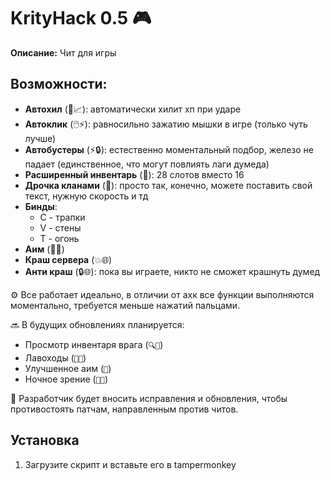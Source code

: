 # KrityHack 0.5 :video_game:

**Описание:** Чит для игры

## Возможности:
- **Автохил** (💊📈): автоматически хилит хп при ударе
- **Автоклик** (🖱️⚡): равносильно зажатию мышки в игре (только чуть лучше)
- **Автобустеры** (⚡🔒): естественно моментальный подбор, железо не падает (единственное, что могут повлиять лаги думеда)
- **Расширенный инвентарь** (🎒): 28 слотов вместо 16
- **Дрочка кланами** (💪): просто так, конечно, можете поставить свой текст, нужную скорость и тд
- **Бинды**:
  - C - трапки
  - V - стены
  - T - огонь
- **Аим** (🔫🎯)
- **Краш сервера** (💥🌐)
- **Анти краш** (🔒🌐): пока вы играете, никто не сможет крашнуть думед

⚙️ Все работает идеально, в отличии от ахк все функции выполняются моментально, требуется меньше нажатий пальцами.

🔜 В будущих обновлениях планируется:
- Просмотр инвентаря врага (`🔍🎒`)
- Лавоходы (`🌋🚶`)
- Улучшенное аим (`🎯`)
- Ночное зрение (`🌙👀`)

💪 Разработчик будет вносить исправления и обновления, чтобы противостоять патчам, направленным против читов.

## Установка
1. Загрузите скрипт и вставьте его в tampermonkey
